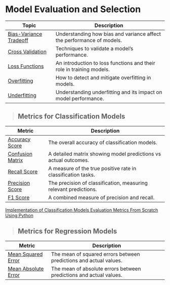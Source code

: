 # Model Evaluation and Selection

| Topic | Description |
|-------|------------|
| [Bias-Variance Tradeoff](./bias-variance.md) | Understanding how bias and variance affect the performance of models. |
| [Cross Validation](./cross-validation.md) | Techniques to validate a model’s performance. |
| [Loss Functions](./loss-function.md) | An introduction to loss functions and their role in training models. |
| [Overfitting](./overfitting.md) | How to detect and mitigate overfitting in models. |
| [Underfitting](./underfitting.md) | Understanding underfitting and its impact on model performance. |

> ## Metrics for Classification Models

| Metric | Description |
|--------|------------|
| [Accuracy Score](./classification/accuracy-score.md) | The overall accuracy of classification models. |
| [Confusion Matrix](./classification/confusion-matrix.md) | A detailed matrix showing model predictions vs actual outcomes. |
| [Recall Score](./classification/recall-score.md) | A measure of the true positive rate in classification tasks. |
| [Precision Score](./classification/precision-score.md) | The precision of classification, measuring relevant predictions. |
| [F1 Score](./classification/f1-score.md) | A combined measure of precision and recall. |

[Implementation of Classification Models Evaluation Metrics From Scratch Using Python](./classification/_implementation.ipynb)

> ## Metrics for Regression Models

| Metric | Description |
|--------|------------|
| [Mean Squared Error](./regression/MSE.md) | The mean of squared errors between predictions and actual values. |
| [Mean Absolute Error](./regression/MAE.md) | The mean of absolute errors between predictions and actual values. |
